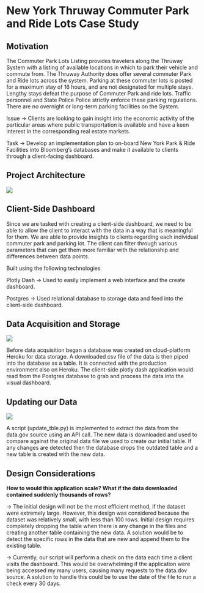 # New York Thruway Commuter Park and Ride Lots Case Study

## Motivation

The Commuter Park Lots Listing provides travelers along the Thruway System with a listing of available locations in which to park their vehicle and commute from. The Thruway Authority does offer several commuter Park and Ride lots across the system. Parking at these commuter lots is posted for a maximum stay of 16 hours, and are not designated for multiple stays. Lengthy stays defeat the purpose of Commuter Park and ride lots. Traffic personnel and State Police Police strictly enforce these parking regulations. There are no overnight or long-term parking facilities on the System.

Issue → Clients are looking to gain insight into the economic activity of the particular areas where public transportation is available and have a keen interest in the corresponding real estate markets.

Task → Develop an implementation plan to on-board New York Park & Ride Facilities into Bloomberg’s databases and make it available to clients through a client-facing dashboard.

## Project Architecture

![]("assets/layout0.png")

## Client-Side Dashboard

Since we are tasked with creating a client-side dashboard, we need to be able to allow the client to interact with the data in a way that is meaningful for them. We are able to provide insights to clients regarding each individual commuter park and parking lot. The client can filter through various parameters that can get them more familiar with the relationship and differences between data points.

Built using the following technologies

Plotly Dash  →  Used to easily implement a web interface and the create dashboard.

Postgres  → Used relational database to storage data and feed into the client-side dashboard.

## Data Acquisition and Storage

![]("assets/layout1.png")

Before data acquisition began a database was created on cloud-platform Heroku for data storage. A downloaded csv file of the data is then piped into the database as a table. It is connected with the production environment also on Heroku. The client-side plotly dash application would read from the Postgres database to grab and process the data into the visual dashboard.

## Updating our Data

![]("assets/layout2.png")

A script (update_tble.py) is implemented to extract the data from the data.gov source using an API call. The new data is downloaded and used to compare against the original data file we used to create our initial table. If any changes are detected then the database drops the outdated table and a new table is created with the new data. 

## Design Considerations

**How to would this application scale? What if the data downloaded contained suddenly thousands of rows?**

→ The initial design will not be the most efficient method, if the dataset were extremely large. However, this design was considered because the dataset was relatively small, with less than 100 rows. Initial design requires completely dropping the table when there is any change in the files and creating another table containing the new data. A solution would be to detect the specific rows in the data that are new and append them to the existing table.

→ Currently, our script will perform a check on the data each time a client visits the dashboard. This would be overwhelming if the application were being accessed my many users, causing many requests to the data.dov source. A solution to handle this could be to use the date of the file to run a check every 30 days.



